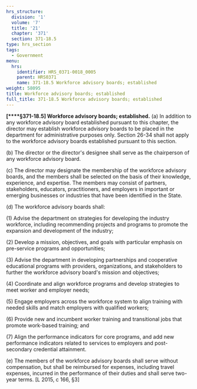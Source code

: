 ```yaml
---
hrs_structure:
  division: '1'
  volume: '7'
  title: '21'
  chapter: '371'
  section: 371-18.5
type: hrs_section
tags:
  - Government
menu:
  hrs:
    identifier: HRS_0371-0018_0005
    parent: HRS0371
    name: 371-18.5 Workforce advisory boards; established
weight: 58095
title: Workforce advisory boards; established
full_title: 371-18.5 Workforce advisory boards; established
---
```

**[****§371-18.5] Workforce advisory boards; established.** (a) In addition to any workforce advisory board established pursuant to this chapter, the director may establish workforce advisory boards to be placed in the department for administrative purposes only. Section 26-34 shall not apply to the workforce advisory boards established pursuant to this section.

(b) The director or the director's designee shall serve as the chairperson of any workforce advisory board.

(c) The director may designate the membership of the workforce advisory boards, and the members shall be selected on the basis of their knowledge, experience, and expertise. The members may consist of partners, stakeholders, educators, practitioners, and employers in important or emerging businesses or industries that have been identified in the State.

(d) The workforce advisory boards shall:

(1) Advise the department on strategies for developing the industry workforce, including recommending projects and programs to promote the expansion and development of the industry;

(2) Develop a mission, objectives, and goals with particular emphasis on pre-service programs and opportunities;

(3) Advise the department in developing partnerships and cooperative educational programs with providers, organizations, and stakeholders to further the workforce advisory board's mission and objectives;

(4) Coordinate and align workforce programs and develop strategies to meet worker and employer needs;

(5) Engage employers across the workforce system to align training with needed skills and match employers with qualified workers;

(6) Provide new and incumbent worker training and transitional jobs that promote work-based training; and

(7) Align the performance indicators for core programs, and add new performance indicators related to services to employers and post-secondary credential attainment.

(e) The members of the workforce advisory boards shall serve without compensation, but shall be reimbursed for expenses, including travel expenses, incurred in the performance of their duties and shall serve two-year terms. [L 2015, c 166, §3]